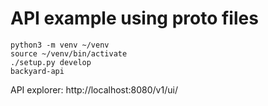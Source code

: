 # API example using proto files

```
python3 -m venv ~/venv
source ~/venv/bin/activate
./setup.py develop
backyard-api
```

API explorer: http://localhost:8080/v1/ui/
